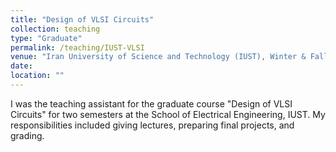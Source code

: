 ```yaml
---
title: "Design of VLSI Circuits"
collection: teaching
type: "Graduate"
permalink: /teaching/IUST-VLSI
venue: "Iran University of Science and Technology (IUST), Winter & Fall 2019"
date:
location: ""
---
```


I was the teaching assistant for the graduate course "Design of VLSI Circuits" for two semesters at the School of Electrical Engineering, IUST. My responsibilities included giving lectures, preparing final projects, and grading.
